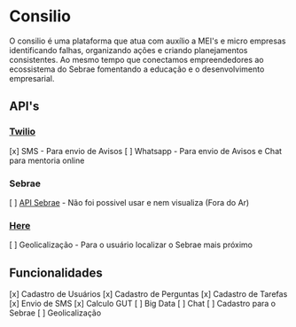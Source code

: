 # Consilio

O consilio é uma plataforma que atua com auxílio a MEI's e micro empresas identificando falhas, organizando ações e criando planejamentos consistentes. Ao mesmo tempo que conectamos empreendedores ao ecossistema do Sebrae fomentando a educação e o desenvolvimento empresarial.

## API's

### [Twilio](https://www.twilio.com/)

[x] SMS - Para envio de Avisos
[ ] Whatsapp - Para envio de Avisos e Chat para mentoria online

### Sebrae

[ ] [API Sebrae](http://www.api.sebrae.com.br/api) - Não foi possivel usar e nem visualiza (Fora do Ar)

### [Here](https://www.here.com/products/location-based-services)

[ ] Geolicalização - Para o usuário localizar o Sebrae mais próximo

## Funcionalidades

[x] Cadastro de Usuários
[x] Cadastro de Perguntas
[x] Cadastro de Tarefas
[x] Envio de SMS
[x] Calculo GUT
[ ] Big Data
[ ] Chat
[ ] Cadastro para o Sebrae
[ ] Geolicalização
